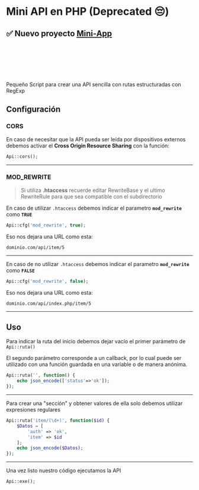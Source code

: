 # Mini API en PHP (Deprecated 😔)

## ✅ Nuevo proyecto [Mini-App](https://github.com/nicolasegp/mini-app)

<br>
<br>
<br>
<br>
<br>

Pequeño Script para crear una API sencilla con rutas estructuradas con RegExp

## Configuración

### CORS

En caso de necesitar que la API pueda ser leída por dispositivos externos debemos activar el **Cross Origin Resource Sharing** con la función:

```php
Api::cors();
```

---

### MOD_REWRITE

> Si utiliza **.htaccess** recuerde editar RewriteBase y el ultimo RewriteRule para que sea compatible con el subdirectorio

En caso de utilizar `.htaccess` debemos indicar el parametro **`mod_rewrite`** como **`TRUE`**

```php
Api::cfg('mod_rewrite', true);
```

Eso nos dejara una URL como esta:

```
dominio.com/api/item/5
```

---

En caso de no utilizar `.htaccess` debemos indicar el parametro **`mod_rewrite`** como **`FALSE`**

```php
Api::cfg('mod_rewrite', false);
```

Eso nos dejara una URL como esta:

```
dominio.com/api/index.php/item/5
```

---

## Uso

Para indicar la ruta del inicio debemos dejar vacío el primer parámetro de `Api::ruta()`

El segundo parámetro corresponde a un callback, por lo cual puede ser utilizado con una función guardada en una variable o de manera anónima.

```php
Api::ruta('', function() {
	echo json_encode(['status'=>'ok']);
});
```

---

Para crear una "sección" y obtener valores de ella solo debemos utilizar expresiones regulares

```php
Api::ruta('item/(\d+)', function($id) {
	$Datos = [
		'auth' => 'ok',
		'item' => $id
	];
	echo json_encode($Datos);
});
```

---

Una vez listo nuestro código ejecutamos la API

```php
Api::exe();
```
